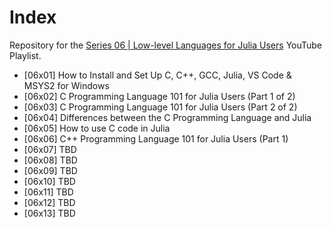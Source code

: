 # Index

Repository for the [Series 06 | Low-level Languages for Julia Users](https://youtu.be/R9sdkJNmRFM?list=PLhQ2JMBcfAshxbsVbBDY6pj3K41XzdJDy) YouTube Playlist.

* [06x01] How to Install and Set Up C, C++, GCC, Julia, VS Code & MSYS2 for Windows
* [06x02] C Programming Language 101 for Julia Users (Part 1 of 2)
* [06x03] C Programming Language 101 for Julia Users (Part 2 of 2)
* [06x04] Differences between the C Programming Language and Julia
* [06x05] How to use C code in Julia
* [06x06] C++ Programming Language 101 for Julia Users (Part 1)
* [06x07] TBD
* [06x08] TBD
* [06x09] TBD
* [06x10] TBD
* [06x11] TBD
* [06x12] TBD
* [06x13] TBD
